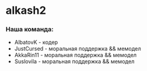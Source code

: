 # alkash2
### Наша команда:
- AlbatovK - кодер
- JustCursed - моральная поддержка && мемодел
- AkkaRin11 - моральная поддержка && мемодел
- Suslovila - моральная поддержка && мемодел
